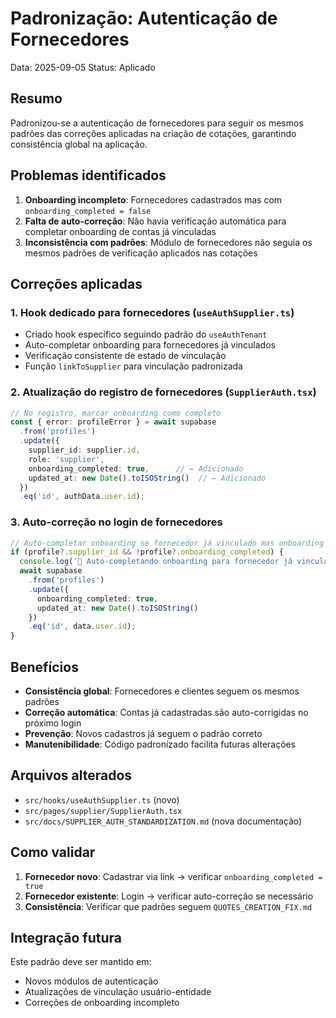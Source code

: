 # Padronização: Autenticação de Fornecedores

Data: 2025-09-05
Status: Aplicado

## Resumo
Padronizou-se a autenticação de fornecedores para seguir os mesmos padrões das correções aplicadas na criação de cotações, garantindo consistência global na aplicação.

## Problemas identificados
1. **Onboarding incompleto**: Fornecedores cadastrados mas com `onboarding_completed = false`
2. **Falta de auto-correção**: Não havia verificação automática para completar onboarding de contas já vinculadas
3. **Inconsistência com padrões**: Módulo de fornecedores não seguia os mesmos padrões de verificação aplicados nas cotações

## Correções aplicadas

### 1. Hook dedicado para fornecedores (`useAuthSupplier.ts`)
- Criado hook específico seguindo padrão do `useAuthTenant`
- Auto-completar onboarding para fornecedores já vinculados
- Verificação consistente de estado de vinculação
- Função `linkToSupplier` para vinculação padronizada

### 2. Atualização do registro de fornecedores (`SupplierAuth.tsx`)
```typescript
// No registro, marcar onboarding como completo
const { error: profileError } = await supabase
  .from('profiles')
  .update({ 
    supplier_id: supplier.id, 
    role: 'supplier',
    onboarding_completed: true,      // ← Adicionado
    updated_at: new Date().toISOString()  // ← Adicionado
  })
  .eq('id', authData.user.id);
```

### 3. Auto-correção no login de fornecedores
```typescript
// Auto-completar onboarding se fornecedor já vinculado mas onboarding incompleto
if (profile?.supplier_id && !profile?.onboarding_completed) {
  console.log('🔧 Auto-completando onboarding para fornecedor já vinculado');
  await supabase
    .from('profiles')
    .update({ 
      onboarding_completed: true,
      updated_at: new Date().toISOString()
    })
    .eq('id', data.user.id);
}
```

## Benefícios
- **Consistência global**: Fornecedores e clientes seguem os mesmos padrões
- **Correção automática**: Contas já cadastradas são auto-corrigidas no próximo login
- **Prevenção**: Novos cadastros já seguem o padrão correto
- **Manutenibilidade**: Código padronizado facilita futuras alterações

## Arquivos alterados
- `src/hooks/useAuthSupplier.ts` (novo)
- `src/pages/supplier/SupplierAuth.tsx`
- `src/docs/SUPPLIER_AUTH_STANDARDIZATION.md` (nova documentação)

## Como validar
1. **Fornecedor novo**: Cadastrar via link → verificar `onboarding_completed = true`
2. **Fornecedor existente**: Login → verificar auto-correção se necessário
3. **Consistência**: Verificar que padrões seguem `QUOTES_CREATION_FIX.md`

## Integração futura
Este padrão deve ser mantido em:
- Novos módulos de autenticação
- Atualizações de vinculação usuário-entidade
- Correções de onboarding incompleto